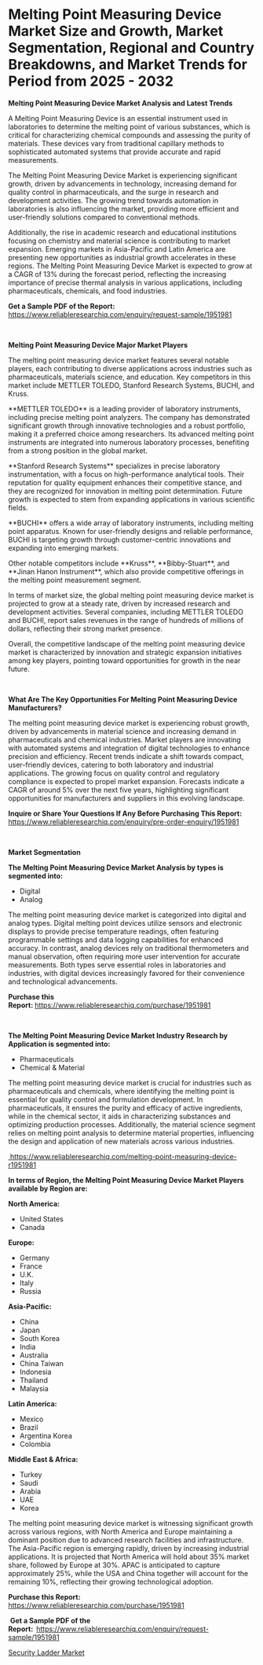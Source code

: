 <p><h1>Melting Point Measuring Device Market Size and Growth, Market Segmentation, Regional and Country Breakdowns, and Market Trends for Period from 2025 -  2032</h1></p><p><strong>Melting Point Measuring Device Market Analysis and Latest Trends</strong></p>
<p><p>A Melting Point Measuring Device is an essential instrument used in laboratories to determine the melting point of various substances, which is critical for characterizing chemical compounds and assessing the purity of materials. These devices vary from traditional capillary methods to sophisticated automated systems that provide accurate and rapid measurements. </p><p>The Melting Point Measuring Device Market is experiencing significant growth, driven by advancements in technology, increasing demand for quality control in pharmaceuticals, and the surge in research and development activities. The growing trend towards automation in laboratories is also influencing the market, providing more efficient and user-friendly solutions compared to conventional methods. </p><p>Additionally, the rise in academic research and educational institutions focusing on chemistry and material science is contributing to market expansion. Emerging markets in Asia-Pacific and Latin America are presenting new opportunities as industrial growth accelerates in these regions. The Melting Point Measuring Device Market is expected to grow at a CAGR of 13% during the forecast period, reflecting the increasing importance of precise thermal analysis in various applications, including pharmaceuticals, chemicals, and food industries.</p></p>
<p><strong>Get a Sample PDF of the Report:&nbsp;</strong> <a href="https://www.reliableresearchiq.com/enquiry/request-sample/1951981?utm_campaign=2117&utm_medium=2&utm_source=Github&utm_content=ia&utm_term=19022025&utm_id=melting-point-measuring-device">https://www.reliableresearchiq.com/enquiry/request-sample/1951981</a></p>
<p>&nbsp;</p>
<p><strong>Melting Point Measuring Device Major Market Players</strong></p>
<p><p>The melting point measuring device market features several notable players, each contributing to diverse applications across industries such as pharmaceuticals, materials science, and education. Key competitors in this market include METTLER TOLEDO, Stanford Research Systems, BUCHI, and Kruss.</p><p>**METTLER TOLEDO** is a leading provider of laboratory instruments, including precise melting point analyzers. The company has demonstrated significant growth through innovative technologies and a robust portfolio, making it a preferred choice among researchers. Its advanced melting point instruments are integrated into numerous laboratory processes, benefiting from a strong position in the global market.</p><p>**Stanford Research Systems** specializes in precise laboratory instrumentation, with a focus on high-performance analytical tools. Their reputation for quality equipment enhances their competitive stance, and they are recognized for innovation in melting point determination. Future growth is expected to stem from expanding applications in various scientific fields.</p><p>**BUCHI** offers a wide array of laboratory instruments, including melting point apparatus. Known for user-friendly designs and reliable performance, BUCHI is targeting growth through customer-centric innovations and expanding into emerging markets. </p><p>Other notable competitors include **Kruss**, **Bibby-Stuart**, and **Jinan Hanon Instrument**, which also provide competitive offerings in the melting point measurement segment. </p><p>In terms of market size, the global melting point measuring device market is projected to grow at a steady rate, driven by increased research and development activities. Several companies, including METTLER TOLEDO and BUCHI, report sales revenues in the range of hundreds of millions of dollars, reflecting their strong market presence.</p><p>Overall, the competitive landscape of the melting point measuring device market is characterized by innovation and strategic expansion initiatives among key players, pointing toward opportunities for growth in the near future.</p></p>
<p>&nbsp;</p>
<p><strong>What Are The Key Opportunities For Melting Point Measuring Device Manufacturers?</strong></p>
<p><p>The melting point measuring device market is experiencing robust growth, driven by advancements in material science and increasing demand in pharmaceuticals and chemical industries. Market players are innovating with automated systems and integration of digital technologies to enhance precision and efficiency. Recent trends indicate a shift towards compact, user-friendly devices, catering to both laboratory and industrial applications. The growing focus on quality control and regulatory compliance is expected to propel market expansion. Forecasts indicate a CAGR of around 5% over the next five years, highlighting significant opportunities for manufacturers and suppliers in this evolving landscape.</p></p>
<p><strong>Inquire or Share Your Questions If Any Before Purchasing This Report:</strong> <a href="https://www.reliableresearchiq.com/enquiry/pre-order-enquiry/1951981?utm_campaign=2117&utm_medium=2&utm_source=Github&utm_content=ia&utm_term=19022025&utm_id=melting-point-measuring-device">https://www.reliableresearchiq.com/enquiry/pre-order-enquiry/1951981</a></p>
<p>&nbsp;</p>
<p><strong>Market Segmentation</strong></p>
<p><strong>The Melting Point Measuring Device Market Analysis by types is segmented into:</strong></p>
<p><ul><li>Digital</li><li>Analog</li></ul></p>
<p><p>The melting point measuring device market is categorized into digital and analog types. Digital melting point devices utilize sensors and electronic displays to provide precise temperature readings, often featuring programmable settings and data logging capabilities for enhanced accuracy. In contrast, analog devices rely on traditional thermometers and manual observation, often requiring more user intervention for accurate measurements. Both types serve essential roles in laboratories and industries, with digital devices increasingly favored for their convenience and technological advancements.</p></p>
<p><strong>Purchase this Report:&nbsp;</strong><a href="https://www.reliableresearchiq.com/purchase/1951981?utm_campaign=2117&utm_medium=2&utm_source=Github&utm_content=ia&utm_term=19022025&utm_id=melting-point-measuring-device">https://www.reliableresearchiq.com/purchase/1951981</a></p>
<p>&nbsp;</p>
<p><strong>The Melting Point Measuring Device Market Industry Research by Application is segmented into:</strong></p>
<p><ul><li>Pharmaceuticals</li><li>Chemical & Material</li></ul></p>
<p><p>The melting point measuring device market is crucial for industries such as pharmaceuticals and chemicals, where identifying the melting point is essential for quality control and formulation development. In pharmaceuticals, it ensures the purity and efficacy of active ingredients, while in the chemical sector, it aids in characterizing substances and optimizing production processes. Additionally, the material science segment relies on melting point analysis to determine material properties, influencing the design and application of new materials across various industries.</p></p>
<p><a href="https://www.reliableresearchiq.com/melting-point-measuring-device-r1951981?utm_campaign=2117&utm_medium=2&utm_source=Github&utm_content=ia&utm_term=19022025&utm_id=melting-point-measuring-device">&nbsp;https://www.reliableresearchiq.com/melting-point-measuring-device-r1951981</a></p>
<p><strong>In terms of Region, the Melting Point Measuring Device Market Players available by Region are:</strong></p>
<p>
    <p> <strong> North America: </strong>
        <ul>
            <li>United States</li>
            <li>Canada</li>
        </ul>
        </p> 
    <p> <strong> Europe: </strong>
        <ul>
            <li>Germany</li>
            <li>France</li>
            <li>U.K.</li>
            <li>Italy</li>
            <li>Russia</li>
        </ul>
        </p> 
    <p> <strong> Asia-Pacific: </strong>
        <ul>
            <li>China</li>
            <li>Japan</li>
            <li>South Korea</li>
            <li>India</li>
            <li>Australia</li>
            <li>China Taiwan</li>
            <li>Indonesia</li>
            <li>Thailand</li>
            <li>Malaysia</li>
        </ul>
        </p> 
    <p> <strong> Latin America: </strong>
        <ul>
            <li>Mexico</li>
            <li>Brazil</li>
            <li>Argentina Korea</li>
            <li>Colombia</li>
        </ul>
        </p> 
    <p> <strong> Middle East & Africa: </strong>
        <ul>
            <li>Turkey</li>
            <li>Saudi</li>
            <li>Arabia</li>
            <li>UAE</li>
            <li>Korea</li>
        </ul>
    </p>
    </p>
<p><p>The melting point measuring device market is witnessing significant growth across various regions, with North America and Europe maintaining a dominant position due to advanced research facilities and infrastructure. The Asia-Pacific region is emerging rapidly, driven by increasing industrial applications. It is projected that North America will hold about 35% market share, followed by Europe at 30%. APAC is anticipated to capture approximately 25%, while the USA and China together will account for the remaining 10%, reflecting their growing technological adoption.</p></p>
<p><strong>Purchase this Report: </strong><a href="https://www.reliableresearchiq.com/purchase/1951981?utm_campaign=2117&utm_medium=2&utm_source=Github&utm_content=ia&utm_term=19022025&utm_id=melting-point-measuring-device">https://www.reliableresearchiq.com/purchase/1951981</a></p>
<p>&nbsp;<strong>Get a Sample PDF of the Report:&nbsp;&nbsp;</strong><a href="https://www.reliableresearchiq.com/enquiry/request-sample/1951981?utm_campaign=2117&utm_medium=2&utm_source=Github&utm_content=ia&utm_term=19022025&utm_id=melting-point-measuring-device">https://www.reliableresearchiq.com/enquiry/request-sample/1951981</a></p>
<p><strong></strong></p>
<p><p><a href="https://github.com/DixieGrimes/Market-Research-Report-List-1/blob/main/security-ladder-market.md?utm_campaign=2117&utm_medium=2&utm_source=Github&utm_content=ia&utm_term=19022025&utm_id=melting-point-measuring-device">Security Ladder Market</a></p></p>